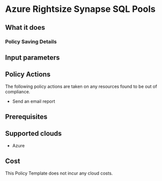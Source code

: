 # Azure Rightsize Synapse SQL Pools

## What it does

### Policy Saving Details

## Input parameters

## Policy Actions

The following policy actions are taken on any resources found to be out of compliance.

- Send an email report

## Prerequisites

## Supported clouds

- Azure

## Cost

This Policy Template does not incur any cloud costs.
